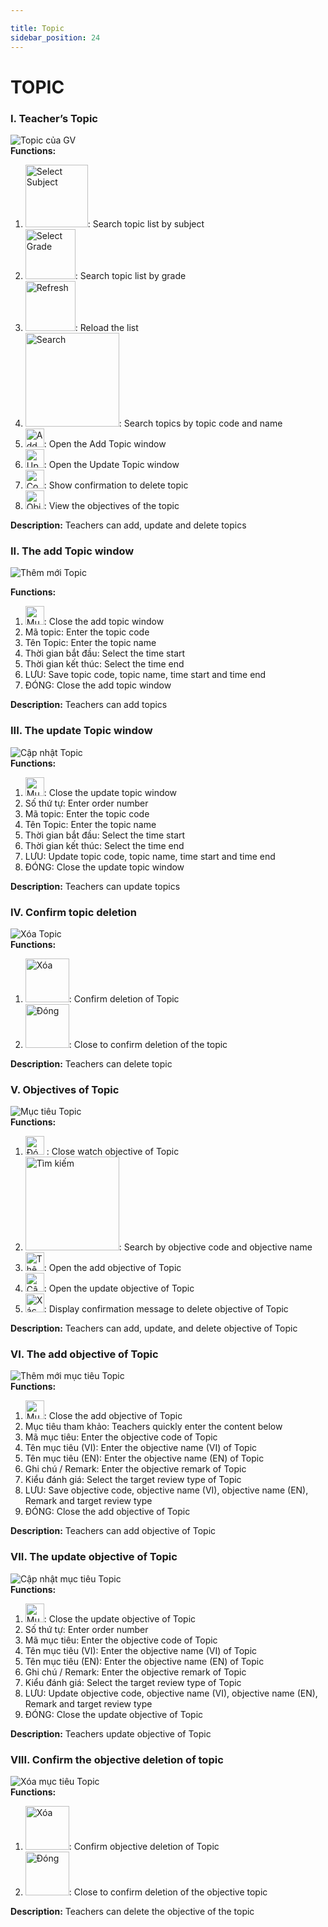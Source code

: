 ```yaml
---

title: Topic
sidebar_position: 24
---
```


# TOPIC

### I. Teacher’s Topic 
![Topic của GV](/img/giao-vien/topic/topic-cua-GV.png)  
__Functions:__ 
1. <img src="/img/chung/chon-mon.png" alt="Select Subject" width="100" />: Search topic list by subject
2. <img src="/img/giao-vien/topic/chon-khoi.png" alt="Select Grade" width="80" />: Search topic list by grade
3. <img src="/img/chung/lam-moi.png" alt="Refresh" width="80" />: Reload the list
4. <img src="/img/chung/tim-kiem.png" alt="Search" width="150" />: Search topics by topic code and name
5. <img src="/img/chung/them.png" alt="Add" width="30" />: Open the Add Topic window
6. <img src="/img/chung/cap-nhat.png" alt="Update" width="30" />: Open the Update Topic window
7. <img src="/img/chung/xac-nhan.png" alt="Confirm" width="30" />: Show confirmation to delete topic
8. <img src="/img/giao-vien/topic/muc-tieu.png" alt="Objective" width="30" />: View the objectives of the topic

__Description:__ Teachers can add, update and delete topics 

### II. The add Topic window 
![Thêm mới Topic](/img/giao-vien/topic/them-moi.png)  

__Functions:__  
1. <img src="/img/chung/dong.png" alt="Mục tiêu" width="30" />: Close the add topic window 
2. Mã topic: Enter the topic code  
3. Tên Topic: Enter the topic name  
4. Thời gian bắt đầu: Select the time start 
5. Thời gian kết thúc: Select the time end 
6. LƯU: Save topic code, topic name, time start and time end  
7. ĐÓNG: Close the add topic window 

__Description:__ Teachers can add topics  

### III. The update Topic window 
![Cập nhật Topic](/img/giao-vien/topic/cap-nhat-topic.png)  
__Functions:__ 
1. <img src="/img/chung/dong.png" alt="Mục tiêu" width="30" />: Close the update topic window  
2. Số thứ tự: Enter order number
3. Mã topic: Enter the topic code  
4. Tên Topic: Enter the topic name 
5. Thời gian bắt đầu: Select the time start 
6. Thời gian kết thúc: Select the time end 
7. LƯU: Update topic code, topic name, time start and time end 
8. ĐÓNG: Close the update topic window  

__Description:__ Teachers can update topics 

### IV. Confirm topic deletion  
![Xóa Topic](/img/giao-vien/topic/xoa.png)  
__Functions:__
1. <img src="/img/chung/ok.png" alt="Xóa" width="70" />: Confirm deletion of Topic 
2. <img src="/img/chung/cancel.png" alt="Đóng" width="70" />: Close to confirm deletion of the topic 

__Description:__ Teachers can delete topic 

### V. Objectives of Topic 
![Mục tiêu Topic](/img/giao-vien/topic/muc-tieu-topic.png)  
__Functions:__ 
1. <img src="/img/giao-vien/topic/dong-muc-tieu.png" alt="Đóng" width="30" /> : Close watch objective of Topic  
2. <img src="/img/chung/tim-kiem.png" alt="Tìm kiếm" width="150" />: Search by objective code and objective name 
3. <img src="/img/chung/them.png" alt="Thêm" width="30" />:  Open the add objective of Topic 
4. <img src="/img/chung/cap-nhat.png" alt="Cập nhật" width="30" />: Open the update objective of Topic 
5. <img src="/img/chung/xac-nhan.png" alt="Xác nhận" width="30" />: Display confirmation message to delete objective of Topic


__Description:__ Teachers can add, update, and delete objective of Topic  

### VI. The add objective of Topic 
![Thêm mới mục tiêu Topic](/img/giao-vien/topic/them-moi-muc-tieu.png)  
__Functions:__
1. <img src="/img/chung/dong.png" alt="Mục tiêu" width="30" />: Close the add objective of Topic  
2. Mục tiêu tham khảo: Teachers quickly enter the content below 
3. Mã mục tiêu: Enter the objective code of Topic 
4. Tên mục tiêu (VI): Enter the objective name (VI) of Topic 
5. Tên mục tiêu (EN): Enter the objective name (EN) of Topic 
6. Ghi chú / Remark: Enter the objective remark of Topic 
7. Kiểu đánh giá: Select the target review type of Topic 
8. LƯU: Save objective code, objective name (VI), objective name (EN), Remark and 
target review type 
9. ĐÓNG: Close the add objective of Topic  

__Description:__ Teachers can add objective of Topic   

### VII. The update objective of Topic  
![Cập nhật mục tiêu Topic](/img/giao-vien/topic/cap-nhat-muc-tieu.png)  
__Functions:__ 
1. <img src="/img/chung/dong.png" alt="Mục tiêu" width="30" />: Close the update objective of Topic 
2. Số thứ tự: Enter order number
3. Mã mục tiêu: Enter the objective code of Topic 
4. Tên mục tiêu (VI): Enter the objective name (VI) of Topic 
5. Tên mục tiêu (EN): Enter the objective name (EN) of Topic 
6. Ghi chú / Remark: Enter the objective remark of Topic 
7. Kiểu đánh giá: Select the target review type of Topic 
8. LƯU: Update objective code, objective name (VI), objective name (EN), 
Remark and target review type 
9. ĐÓNG: Close the update objective of Topic 

__Description:__ Teachers update objective of Topic  

### VIII. Confirm the objective deletion of topic 
![Xóa mục tiêu Topic](/img/giao-vien/topic/xoa-muc-tieu.png)  
__Functions:__
1. <img src="/img/chung/ok.png" alt="Xóa" width="70" />: Confirm objective deletion of Topic  
2. <img src="/img/chung/cancel.png" alt="Đóng" width="70" />: Close to confirm deletion of the objective topic  

__Description:__ Teachers can delete the objective of the topic 
